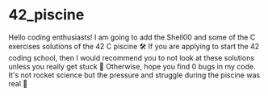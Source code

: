 # 42_piscine

Hello coding enthusiasts! 
I am going to add the Shell00 and some of the C exercises solutions of the 42 C piscine 🛠
If you are applying to start the 42 coding school, then I would recommend you to not look at these solutions unless you really get stuck 🦾
Otherwise, hope you find 0 bugs in my code. It's not rocket science but the pressure and struggle during the piscine was real 👀
